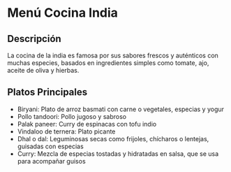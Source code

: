 # Menú Cocina India

## Descripción
La cocina de la india es famosa por sus sabores frescos y auténticos con muchas especies, basados en ingredientes simples como tomate, ajo, aceite de oliva y hierbas.

## Platos Principales
- Biryani: Plato de arroz basmati con carne o vegetales, especias y yogur 
- Pollo tandoori: Pollo jugoso y sabroso 
- Palak paneer: Curry de espinacas con tofu indio 
- Vindaloo de ternera: Plato picante 
- Dhal o dal: Leguminosas secas como frijoles, chícharos o lentejas, guisadas con especias 
- Curry: Mezcla de especias tostadas y hidratadas en salsa, que se usa para acompañar guisos 
